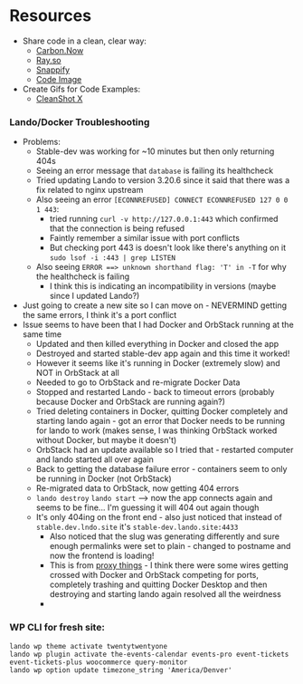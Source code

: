 # Resources
- Share code in a clean, clear way:
  - [Carbon.Now](https://carbon.now.sh/)
  - [Ray.so](https://ray.so/)
  - [Snappify](https://snappify.com/)
  - [Code Image](https://codeimage.dev/)
- Create Gifs for Code Examples:
  - [CleanShot X](https://cleanshot.com/)


### Lando/Docker Troubleshooting
- Problems:
  - Stable-dev was working for ~10 minutes but then only returning 404s
  - Seeing an error message that `database` is failing its healthcheck
  - Tried updating Lando to version 3.20.6 since it said that there was a fix related to nginx upstream
  - Also seeing an error `[ECONNREFUSED] CONNECT ECONNREFUSED 127 0 0 1 443`:
    - tried running `curl -v http://127.0.0.1:443` which confirmed that the connection is being refused
    - Faintly remember a similar issue with port conflicts
    - But checking port 443 is doesn't look like there's anything on it `sudo lsof -i :443 | grep LISTEN`
  - Also seeing `ERROR ==> unknown shorthand flag: 'T' in -T` for why the healthcheck is failing
    - I think this is indicating an incompatibility in versions (maybe since I updated Lando?)
- Just going to create a new site so I can move on - NEVERMIND getting the same errors, I think it's a port conflict
- Issue seems to have been that I had Docker and OrbStack running at the same time
  - Updated and then killed everything in Docker and closed the app
  - Destroyed and started stable-dev app again and this time it worked! 
  - However it seems like it's running in Docker (extremely slow) and NOT in OrbStack at all 
  - Needed to go to OrbStack and re-migrate Docker Data
  - Stopped and restarted Lando - back to timeout errors (probably because Docker and OrbStack are running again?)
  - Tried deleting containers in Docker, quitting Docker completely and starting lando again - got an error that Docker needs to be running for lando to work (makes sense, I was thinking OrbStack worked without Docker, but maybe it doesn't)
  - OrbStack had an update available so I tried that - restarted computer and lando started all over again 
  - Back to getting the database failure error - containers seem to only be running in Docker (not OrbStack)
  - Re-migrated data to OrbStack, now getting 404 errors 
  - `lando destroy` `lando start` --> now the app connects again and seems to be fine... I'm guessing it will 404 out again though
  - It's only 404ing on the front end - also just noticed that instead of `stable.dev.lndo.site` it's `stable-dev.lando.site:4433`
    - Also noticed that the slug was generating differently and sure enough permalinks were set to plain - changed to postname and now the frontend is loading! 
    - This is from [proxy things](https://docs.lando.dev/core/v3/proxy.html) - I think there were some wires getting crossed with Docker and OrbStack competing for ports, completely trashing and quitting Docker Desktop and then destroying and starting lando again resolved all the weirdness
    - 

### WP CLI for fresh site:
```CLI
lando wp theme activate twentytwentyone 
lando wp plugin activate the-events-calendar events-pro event-tickets event-tickets-plus woocommerce query-monitor
lando wp option update timezone_string 'America/Denver'
```
